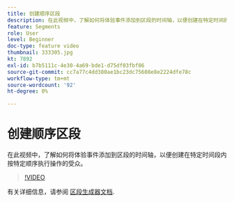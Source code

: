 ```yaml
---
title: 创建顺序区段
description: 在此视频中，了解如何将体验事件添加到区段的时间轴，以便创建在特定时间段内按特定顺序执行操作的受众。
feature: Segments
role: User
level: Beginner
doc-type: feature video
thumbnail: 333305.jpg
kt: 7892
exl-id: b7b5111c-4e30-4a69-bde1-d75df03fbf86
source-git-commit: cc7a77c4dd380ae1bc23dc75608e8e2224dfe78c
workflow-type: tm+mt
source-wordcount: '92'
ht-degree: 0%

---
```


# 创建顺序区段

在此视频中，了解如何将体验事件添加到区段的时间轴，以便创建在特定时间段内按特定顺序执行操作的受众。

>[!VIDEO](https://video.tv.adobe.com/v/333305/?quality=12&learn=on)

有关详细信息，请参阅 [区段生成器文档](https://experienceleague.adobe.com/docs/experience-platform/segmentation/ui/segment-builder.html).